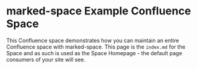 # marked-space Example Confluence Space

This Confluence space demonstrates how you can maintain an entire Confluence space with marked-space. This page is the `index.md` for the Space and as such is used as the Space Homepage - the default page consumers of your site will see.

[](formatting.md)
[](labels.md)
[](macros.md)

